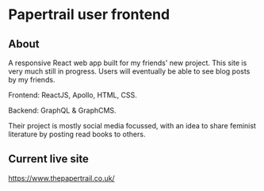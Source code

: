 # Papertrail user frontend

## About

A responsive React web app built for my friends' new project. This
site is very much still in progress. Users will eventually be able to see blog posts by my friends.

Frontend: ReactJS, Apollo, HTML, CSS.

Backend: GraphQL & GraphCMS.

Their project is mostly social media focussed, with an idea to share
feminist literature by posting read books to others.

## Current live site

https://www.thepapertrail.co.uk/
